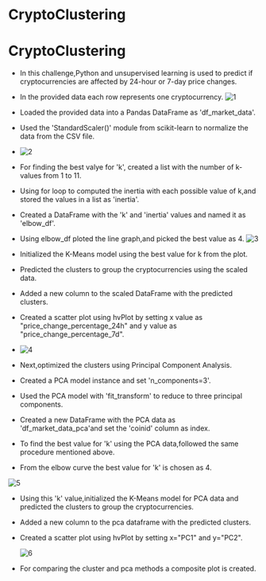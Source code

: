 # CryptoClustering
# CryptoClustering
* In this challenge,Python and unsupervised learning is used to predict if cryptocurrencies are affected by 24-hour or 7-day price changes.
* In the provided data each row represents one cryptocurrency.
 ![1](https://github.com/karurathi2010/CryptoClustering/assets/53624041/2fcd7b69-4beb-4c32-8cca-06ab927acd42)

* Loaded the provided data into a Pandas DataFrame as 'df_market_data'.
*  Used the 'StandardScaler()' module from scikit-learn to normalize the data from the CSV file.
*  ![2](https://github.com/karurathi2010/CryptoClustering/assets/53624041/c120b310-b24d-40ba-979b-378df28684eb)

*  For finding the best valye for 'k', created a list with the number of k-values from 1 to 11.
*  Using for loop to computed the inertia with each possible value of k,and stored the values in a list as 'inertia'.
*  Created a DataFrame with the 'k' and 'inertia' values and named it as 'elbow_df'.
*  Using elbow_df ploted the line graph,and picked the best value as 4.
 ![3](https://github.com/karurathi2010/CryptoClustering/assets/53624041/955563ab-a877-4ad4-9be3-3d78b87d73c1)
 
*  Initialized the K-Means model using the best value for k from the plot.
*  Predicted the clusters to group the cryptocurrencies using the scaled data.
*  Added a new column to the scaled DataFrame with the predicted clusters.
*   Created a scatter plot using hvPlot by setting x value as "price_change_percentage_24h" and y value as "price_change_percentage_7d".
*   ![4](https://github.com/karurathi2010/CryptoClustering/assets/53624041/8514b57e-c50a-4ef8-a3b0-8fdd4d3f283c)

*   Next,optimized the clusters using Principal Component Analysis.
*   Created a PCA model instance and set 'n_components=3'.
*   Used the PCA model with 'fit_transform' to reduce to three principal components.
*   Created a new DataFrame with the PCA data as 'df_market_data_pca'and set the 'coinid' column as index.
*   To find the best value for 'k' using the PCA data,followed the same procedure mentioned above.
*   From the elbow curve the best value for 'k' is chosen as 4.

  ![5](https://github.com/karurathi2010/CryptoClustering/assets/53624041/85def8ee-1555-40bb-a645-3362efa3b113)

*   Using this 'k' value,initialized the K-Means model for PCA data and predicted the clusters to group the cryptocurrencies.
*   Added a new column to the pca dataframe with the predicted clusters.
*   Created a scatter plot using hvPlot by setting x="PC1" and y="PC2".

    ![6](https://github.com/karurathi2010/CryptoClustering/assets/53624041/6404f3cd-2e1e-4252-bf4c-55fed70b1bef)

*   For comparing the cluster and pca methods a composite plot is created.
  


  


